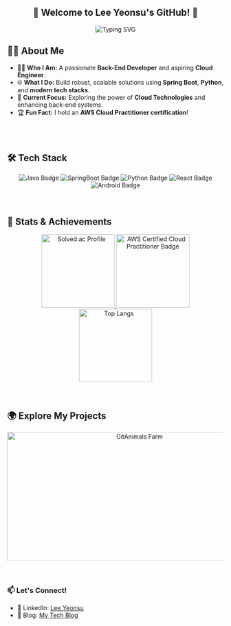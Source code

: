 <h2 align="center">🌟 Welcome to Lee Yeonsu's GitHub! 🌟</h2>

<p align="center">
  <img src="https://readme-typing-svg.herokuapp.com?font=Fira+Code&size=24&duration=3000&pause=500&center=true&vCenter=true&width=500&lines=Back-End+Developer;Cloud+Engineering+Enthusiast" alt="Typing SVG" />
</p>


## 👩‍💻 About Me  
- 🧑‍💼 **Who I Am:** A passionate **Back-End Developer** and aspiring **Cloud Engineer**.  
- 🌐 **What I Do:** Build robust, scalable solutions using **Spring Boot**, **Python**, and **modern tech stacks**.  
- 🎯 **Current Focus:** Exploring the power of **Cloud Technologies** and enhancing back-end systems.  
- 🏆 **Fun Fact:** I hold an **AWS Cloud Practitioner certification**!  

<br/>
<br/>


## 🛠️ Tech Stack

<div align="center">
  <img src="https://img.shields.io/badge/Java-007396?style=for-the-badge&logo=Java&logoColor=white" alt="Java Badge" />
  <img src="https://img.shields.io/badge/SpringBoot-6DB33F?style=for-the-badge&logo=SpringBoot&logoColor=white" alt="SpringBoot Badge" />
  <img src="https://img.shields.io/badge/Python-3776AB?style=for-the-badge&logo=Python&logoColor=white" alt="Python Badge" />
  <img src="https://img.shields.io/badge/React-61DAFB?style=for-the-badge&logo=React&logoColor=black" alt="React Badge" />
  <img src="https://img.shields.io/badge/Android-3DDC84?style=for-the-badge&logo=Android&logoColor=white" alt="Android Badge" />
</div>

<br/>
<br/>


## 🚀 Stats & Achievements

<div align="center">
  <a href="https://solved.ac/bestlalala">
    <img src="http://mazassumnida.wtf/api/v2/generate_badge?boj=bestlalala" alt="Solved.ac Profile" height="170px" />
  </a>
  <a href="https://www.credly.com/badges/12345678"><img src="https://github.com/bestlalala/bestlalala/assets/82032452/bebf9dda-958e-4771-8163-25ed6ae970b3" alt="AWS Certified Cloud Practitioner Badge" height="170px" /></a>
  <img src="https://github-readme-stats.vercel.app/api/top-langs/?username=bestlalala&layout=compact" alt="Top Langs" height="170px" />
</div>

<br/>
<br/>


## 🌍 Explore My Projects
<div align="center">
  <a href="https://github.com/devxb/gitanimals">
    <img src="https://render.gitanimals.org/farms/bestlalala" width="600" height="300" alt="GitAnimals Farm" />
  </a>
</div>

<br/>
<br/>


### 📫 Let's Connect!
- 💼 LinkedIn: [Lee Yeonsu](https://linkedin.com/in/yeonsu-lee-3a3b6a2b6)  
- 📝 Blog: [My Tech Blog](https://ynslee627.tistory.com/)  


